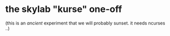 # the skylab "kurse" one-off

(this is an *ancient* experiment that we will probably sunset. it needs
ncurses ..)
